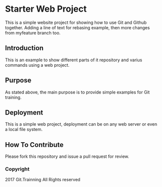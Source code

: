 # Starter Web Project

This is a simple website project for showing how to use Git and Github together. Adding a line of text for rebasing example, then more changes from myfeature branch too.

## Introduction

This is an example to show different parts of it repository and varius commands using a web project.

## Purpose

As stated above, the main purpose is to provide simple examples for Git training.

## Deployment

This is a simple web project, deployment can be on any web server or even a local file system.

## How To Contribute

  Please fork this repository and issue a pull request for review.

### Copyright

2017 Git.Trainning All Rights reserved
